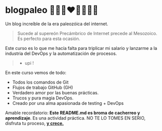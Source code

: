# blogpaleo 💙💜🧡❤️💚😋😋😊
Un blog increíble de la era paleozóica del internet. 

> Sucede al supereón Precámbrico de Internet precede al Mesozoico. Es perfecto para esta ocasión.

Este curso es lo que me hacía falta para triplicar mi salario y lanzarme a la industria del DevOps y la automatización de procesos.
> - upi ! 

En este curso vemos de todo:
* Todos los comandos de Git
* Flujos de trabajo GitHub (GH)
* Verdadero amor por las buenas prácticas.
* Trucos y  pura magia DevOps.
* Creado por una alma apasionada de testing + DevOps

Amable recordatorio: **Este README.md es broma de cacherreo y aprendizaje**. Es una actividad práctica. NO TE LO TOMES EN SERIO, disfruta tu proceso, [**y crece.**](https://www.incentro.com/es-ES/blog/diferencias-software-libre-open-source)
